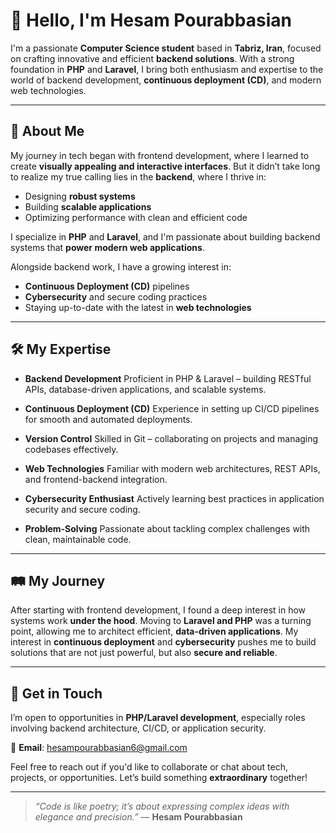 # 👋 Hello, I'm Hesam Pourabbasian

I'm a passionate **Computer Science student** based in **Tabriz, Iran**, focused on crafting innovative and efficient **backend solutions**. With a strong foundation in **PHP** and **Laravel**, I bring both enthusiasm and expertise to the world of backend development, **continuous deployment (CD)**, and modern web technologies.

---

## 🧠 About Me

My journey in tech began with frontend development, where I learned to create **visually appealing and interactive interfaces**. But it didn’t take long to realize my true calling lies in the **backend**, where I thrive in:

* Designing **robust systems**
* Building **scalable applications**
* Optimizing performance with clean and efficient code

I specialize in **PHP** and **Laravel**, and I'm passionate about building backend systems that **power modern web applications**.

Alongside backend work, I have a growing interest in:

* **Continuous Deployment (CD)** pipelines
* **Cybersecurity** and secure coding practices
* Staying up-to-date with the latest in **web technologies**

---

## 🛠️ My Expertise

* **Backend Development**
  Proficient in PHP & Laravel – building RESTful APIs, database-driven applications, and scalable systems.

* **Continuous Deployment (CD)**
  Experience in setting up CI/CD pipelines for smooth and automated deployments.

* **Version Control**
  Skilled in Git – collaborating on projects and managing codebases effectively.

* **Web Technologies**
  Familiar with modern web architectures, REST APIs, and frontend-backend integration.

* **Cybersecurity Enthusiast**
  Actively learning best practices in application security and secure coding.

* **Problem-Solving**
  Passionate about tackling complex challenges with clean, maintainable code.

---

## 🛤️ My Journey

After starting with frontend development, I found a deep interest in how systems work **under the hood**. Moving to **Laravel and PHP** was a turning point, allowing me to architect efficient, **data-driven applications**. My interest in **continuous deployment** and **cybersecurity** pushes me to build solutions that are not just powerful, but also **secure and reliable**.

---

## 🤝 Get in Touch

I’m open to opportunities in **PHP/Laravel development**, especially roles involving backend architecture, CI/CD, or application security.

📧 **Email**: [hesampourabbasian6@gmail.com](mailto:hesampourabbasian6@gmail.com)

Feel free to reach out if you'd like to collaborate or chat about tech, projects, or opportunities.
Let’s build something **extraordinary** together!

---

> *“Code is like poetry; it’s about expressing complex ideas with elegance and precision.”*
> — **Hesam Pourabbasian**

